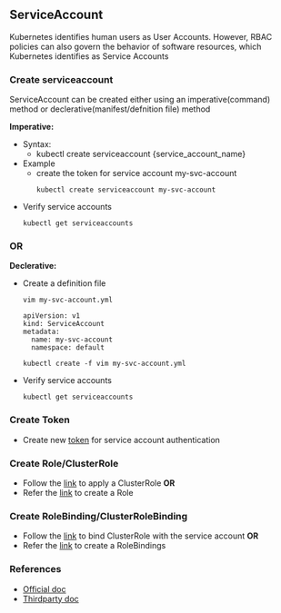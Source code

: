 ## ServiceAccount
Kubernetes identifies human users as User Accounts. However, RBAC policies can also govern the behavior of software resources, which Kubernetes identifies as Service Accounts

### Create serviceaccount
ServiceAccount can be created either using an imperative(command) method or declerative(manifest/defnition file) method

**Imperative:**
- Syntax:
  - kubectl create serviceaccount {service_account_name}
- Example
  - create the token for service account my-svc-account
    ```
    kubectl create serviceaccount my-svc-account
    ```
- Verify service  accounts
  ```
  kubectl get serviceaccounts
  ```
### OR
**Declerative:**
- Create a definition file
  ```
  vim my-svc-account.yml
  ```
  ```
  apiVersion: v1
  kind: ServiceAccount
  metadata:
    name: my-svc-account
    namespace: default
  ```
  ```
  kubectl create -f vim my-svc-account.yml
  ```
- Verify service  accounts
  ```
  kubectl get serviceaccounts
  ```
### Create Token
- Create new [token](./SaToken.md) for service account authentication

### Create Role/ClusterRole
- Follow the [link](./ClusterRoles.md) to apply a ClusterRole
  **OR**
- Refer the [link](./Roles.md) to create a Role

### Create RoleBinding/ClusterRoleBinding
- Follow the [link](./ClusterRoleBindings.md) to bind ClusterRole with the service account
  **OR**
- Refer the [link](./RoleBindings.md) to create a RoleBindings
### References
- [Official doc](https://kubernetes.io/docs/concepts/security/service-accounts/)
- [Thirdparty doc](https://medium.com/rahasak/kubernetes-role-base-access-control-with-service-account-e4c65e3f25cc)
